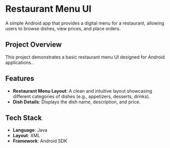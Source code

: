 # Restaurant Menu UI

A simple Android app that provides a digital menu for a restaurant, allowing users to browse dishes, view prices, and place orders.

## Project Overview

This project demonstrates a basic restaurant menu UI designed for Android applications..

## Features

- **Restaurant Menu Layout**: A clean and intuitive layout showcasing different categories of dishes (e.g., appetizers, desserts, drinks).
- **Dish Details**: Displays the dish name, description, and price.

## Tech Stack

- **Language**: Java
- **Layout**: XML
- **Framework**: Android SDK
